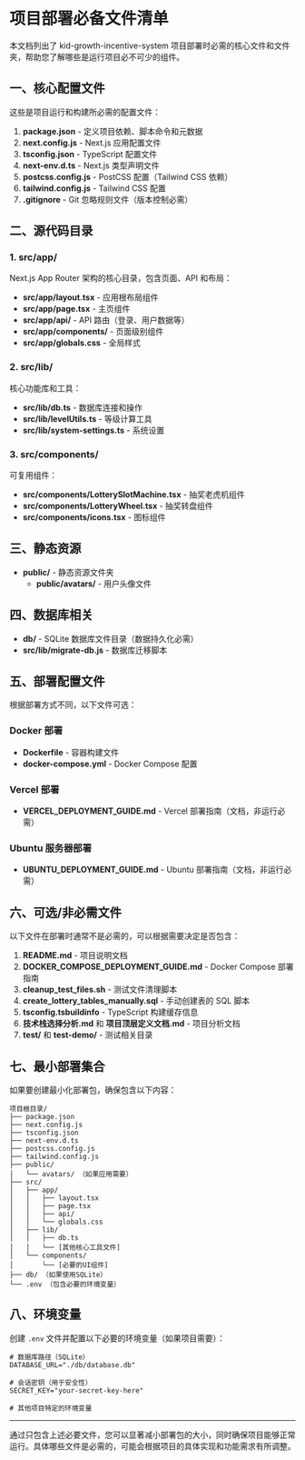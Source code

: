 # 项目部署必备文件清单

本文档列出了 kid-growth-incentive-system 项目部署时必需的核心文件和文件夹，帮助您了解哪些是运行项目必不可少的组件。

## 一、核心配置文件

这些是项目运行和构建所必需的配置文件：

1. **package.json** - 定义项目依赖、脚本命令和元数据
2. **next.config.js** - Next.js 应用配置文件
3. **tsconfig.json** - TypeScript 配置文件
4. **next-env.d.ts** - Next.js 类型声明文件
5. **postcss.config.js** - PostCSS 配置（Tailwind CSS 依赖）
6. **tailwind.config.js** - Tailwind CSS 配置
7. **.gitignore** - Git 忽略规则文件（版本控制必需）

## 二、源代码目录

### 1. src/app/
Next.js App Router 架构的核心目录，包含页面、API 和布局：

- **src/app/layout.tsx** - 应用根布局组件
- **src/app/page.tsx** - 主页组件
- **src/app/api/** - API 路由（登录、用户数据等）
- **src/app/components/** - 页面级别组件
- **src/app/globals.css** - 全局样式

### 2. src/lib/
核心功能库和工具：

- **src/lib/db.ts** - 数据库连接和操作
- **src/lib/levelUtils.ts** - 等级计算工具
- **src/lib/system-settings.ts** - 系统设置

### 3. src/components/
可复用组件：

- **src/components/LotterySlotMachine.tsx** - 抽奖老虎机组件
- **src/components/LotteryWheel.tsx** - 抽奖转盘组件
- **src/components/icons.tsx** - 图标组件

## 三、静态资源

- **public/** - 静态资源文件夹
  - **public/avatars/** - 用户头像文件

## 四、数据库相关

- **db/** - SQLite 数据库文件目录（数据持久化必需）
- **src/lib/migrate-db.js** - 数据库迁移脚本

## 五、部署配置文件

根据部署方式不同，以下文件可选：

### Docker 部署
- **Dockerfile** - 容器构建文件
- **docker-compose.yml** - Docker Compose 配置

### Vercel 部署
- **VERCEL_DEPLOYMENT_GUIDE.md** - Vercel 部署指南（文档，非运行必需）

### Ubuntu 服务器部署
- **UBUNTU_DEPLOYMENT_GUIDE.md** - Ubuntu 部署指南（文档，非运行必需）

## 六、可选/非必需文件

以下文件在部署时通常不是必需的，可以根据需要决定是否包含：

1. **README.md** - 项目说明文档
2. **DOCKER_COMPOSE_DEPLOYMENT_GUIDE.md** - Docker Compose 部署指南
3. **cleanup_test_files.sh** - 测试文件清理脚本
4. **create_lottery_tables_manually.sql** - 手动创建表的 SQL 脚本
5. **tsconfig.tsbuildinfo** - TypeScript 构建缓存信息
6. **技术栈选择分析.md** 和 **项目顶层定义文档.md** - 项目分析文档
7. **test/** 和 **test-demo/** - 测试相关目录

## 七、最小部署集合

如果要创建最小化部署包，确保包含以下内容：

```
项目根目录/
├── package.json
├── next.config.js
├── tsconfig.json
├── next-env.d.ts
├── postcss.config.js
├── tailwind.config.js
├── public/
│   └── avatars/ （如果应用需要）
├── src/
│   ├── app/
│   │   ├── layout.tsx
│   │   ├── page.tsx
│   │   ├── api/
│   │   └── globals.css
│   ├── lib/
│   │   ├── db.ts
│   │   └── [其他核心工具文件]
│   └── components/
│       └── [必要的UI组件]
├── db/ （如果使用SQLite）
└── .env （包含必要的环境变量）
```

## 八、环境变量

创建 `.env` 文件并配置以下必要的环境变量（如果项目需要）：

```
# 数据库路径（SQLite）
DATABASE_URL="./db/database.db"

# 会话密钥（用于安全性）
SECRET_KEY="your-secret-key-here"

# 其他项目特定的环境变量
```

---

通过只包含上述必要文件，您可以显著减小部署包的大小，同时确保项目能够正常运行。具体哪些文件是必需的，可能会根据项目的具体实现和功能需求有所调整。